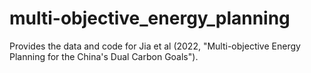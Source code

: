 # multi-objective_energy_planning
Provides the data and code for Jia et al (2022, "Multi-objective Energy Planning for the China's Dual Carbon Goals").
